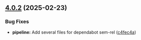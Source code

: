 ## [4.0.2](https://github.com/derBobby/java-pipelines/compare/v4.0.1...v4.0.2) (2025-02-23)


### Bug Fixes

* **pipeline:** Add several files for dependabot sem-rel ([c4fec4a](https://github.com/derBobby/java-pipelines/commit/c4fec4a1ed18fee5530a1d26c83b0bfd6f3c1d35))
